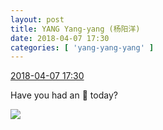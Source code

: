 ```yaml
---
layout: post
title: YANG Yang-yang (杨阳洋)
date: 2018-04-07 17:30
categories: [ 'yang-yang-yang' ]
---
```


<div class="weibo-info">
  <a href="https://weibo.com/6505664746/Gb0aqoKCY">2018-04-07 17:30</a>
</div>

Have you had an :apple: today?

<!-- more -->

<a href="http://wx2.sinaimg.cn/mw690/0076h6Aygy1fq47z1m1q6j32yo1o0e86.jpg">
  <img class="weibo-pic-preview-h" src="http://wx2.sinaimg.cn/orj360/0076h6Aygy1fq47z1m1q6j32yo1o0e86.jpg" />
</a>
